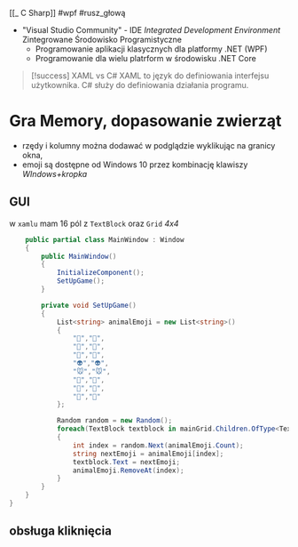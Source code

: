
[[_ C Sharp]] #wpf #rusz_głową

- "Visual Studio Community" - IDE *Integrated Development Environment* Zintegrowane Środowisko Programistyczne
	- Programowanie aplikacji klasycznych dla platformy .NET (WPF)
	- Programowanie dla wielu platrform w środowisku .NET Core

>[!success] XAML vs C#
> XAML to język do definiowania interfejsu użytkownika.
>  C# służy do definiowania działania programu.


# Gra Memory, dopasowanie zwierząt
- rzędy i kolumny można dodawać w podglądzie wyklikując na granicy okna,
- emoji są dostępne od Windows 10 przez kombinację klawiszy *WIndows+kropka*

## GUI
w `xamlu` mam 16 pól z `TextBlock` oraz `Grid` *4x4*
```c#
    public partial class MainWindow : Window
    {
        public MainWindow()
        {
            InitializeComponent();
            SetUpGame();
        }

        private void SetUpGame()
        {
            List<string> animalEmoji = new List<string>()
            {
                "🐸","🐸",
                "🙊","🙊",
                "🐷","🐷",
                "👽","👽",
                "🐭","🐭",
                "🐔","🐔",
                "🐘","🐘",
                "🐳","🐳"
            };

            Random random = new Random();
            foreach(TextBlock textblock in mainGrid.Children.OfType<TextBlock>())
            {
                int index = random.Next(animalEmoji.Count);
                string nextEmoji = animalEmoji[index];
                textblock.Text = nextEmoji;
                animalEmoji.RemoveAt(index);
            }
        }
    }
}
```


## obsługa kliknięcia






